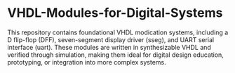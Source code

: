 # VHDL-Modules-for-Digital-Systems
This repository contains foundational VHDL modication systems, including a D flip-flop (DFF), seven-segment display driver (sseg), and UART serial interface (uart). These modules are written in synthesizable VHDL and verified through simulation, making them ideal for digital design education, prototyping, or integration into more complex systems.
